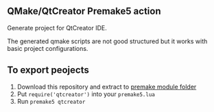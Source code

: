 ## QMake/QtCreator Premake5 action

Generate project for QtCreator IDE.

The generated qmake scripts are not good structured but it works with basic project configurations.

## To export peojects

1. Download this repository and extract to [premake module folder]()
2. Put `require('qtcreator')` into your `premake5.lua`
3. Run `premake5 qtcreator`
